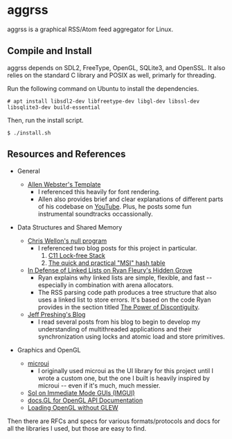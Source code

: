 # aggrss

aggrss is a graphical RSS/Atom feed aggregator for Linux.


## Compile and Install

aggrss depends on SDL2, FreeType, OpenGL, SQLite3, and OpenSSL. It also relies
on the standard C library and POSIX as well, primarly for threading.

Run the following command on Ubuntu to install the dependencies.

```
# apt install libsdl2-dev libfreetype-dev libgl-dev libssl-dev libsqlite3-dev build-essential
```

Then, run the install script.

```
$ ./install.sh
```


## Resources and References

- General
  - [Allen Webster's Template](https://git.mr4th.com/Mr4th/mr4th.git/)
    - I referenced this heavily for font rendering.
    - Allen also provides brief and clear explanations of different parts of
    his codebase on [YouTube](https://www.youtube.com/@Mr4thProgramming). Plus,
    he posts some fun instrumental soundtracks occassionally.

- Data Structures and Shared Memory
  - [Chris Wellon's null program](https://nullprogram.com/)
    - I referenced two blog posts for this project in particular.
      1. [C11 Lock-free Stack](https://nullprogram.com/blog/2014/09/02/)
      2. [The quick and practical "MSI" hash table](https://nullprogram.com/blog/2022/08/08/)
  - [In Defense of Linked Lists on Ryan Fleury's Hidden Grove](https://www.rfleury.com/p/in-defense-of-linked-lists)
    - Ryan explains why linked lists are simple, flexible, and fast --
    especially in combination with arena allocators.
    - The RSS parsing code path produces a tree structure that also uses a
    linked list to store errors. It's based on the code Ryan provides in the
    section titled [The Power of Discontiguity](https://www.rfleury.com/i/75476949/the-power-of-discontiguity).
  - [Jeff Preshing's Blog](https://preshing.com/)
    - I read several posts from his blog to begin to develop my understanding of
    multithreaded applications and their synchronization using locks and atomic
    load and store primitives.

- Graphics and OpenGL
  - [microui](https://github.com/rxi/microui/)
    - I originally used microui as the UI library for this project until I
    wrote a custom one, but the one I built is heavily inspired by microui --
    even if it's much, much messier.
  - [Sol on Immediate Mode GUIs (IMGUI)](https://solhsa.com/imgui/index.html)
  - [docs.GL for OpenGL API Documentation](https://docs.gl/)
  - [Loading OpenGL without GLEW](https://apoorvaj.io/loading-opengl-without-glew/)

Then there are RFCs and specs for various formats/protocols and docs for all
the libraries I used, but those are easy to find.

